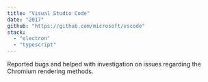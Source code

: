 ```yaml
---
title: "Visual Studio Code"
date: "2017"
github: "https://github.com/microsoft/vscode"
stack:
  - "electron"
  - "typescript"
---
```


Reported bugs and helped with investigation on issues regarding the Chromium rendering methods.
